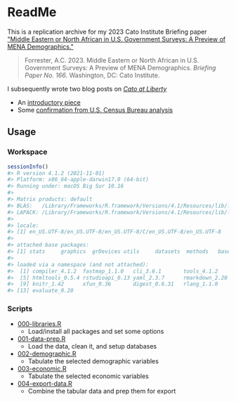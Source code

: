 
# ReadMe

This is a replication archive for my 2023 Cato Institute Briefing paper ["Middle Eastern or North African in U.S. Government Surveys: A Preview of MENA Demographics."](https://www.cato.org/briefing-paper/middle-eastern-or-north-african-us-government-surveys-preview-mena-demographics)

> Forrester, A.C. 2023. Middle Eastern or North African in U.S. Government Surveys: A Preview of MENA Demographics. *Briefing Paper No. 166*. Washington, DC: Cato Institute.

I subsequently wrote two blog posts on [*Cato at Liberty*](https://www.cato.org/blog)
- An [introductory piece](https://www.cato.org/blog/there-were-38-million-middle-eastern-or-north-africans-united-states-2021)
- Some [confirmation from U.S. Census Bureau analysis](https://www.cato.org/blog/census-bureau-analysis-supports-catos-mena-analysis-0)

## Usage

### Workspace

``` r
sessionInfo()
#> R version 4.1.2 (2021-11-01)
#> Platform: x86_64-apple-darwin17.0 (64-bit)
#> Running under: macOS Big Sur 10.16
#> 
#> Matrix products: default
#> BLAS:   /Library/Frameworks/R.framework/Versions/4.1/Resources/lib/libRblas.0.dylib
#> LAPACK: /Library/Frameworks/R.framework/Versions/4.1/Resources/lib/libRlapack.dylib
#> 
#> locale:
#> [1] en_US.UTF-8/en_US.UTF-8/en_US.UTF-8/C/en_US.UTF-8/en_US.UTF-8
#> 
#> attached base packages:
#> [1] stats     graphics  grDevices utils     datasets  methods   base     
#> 
#> loaded via a namespace (and not attached):
#>  [1] compiler_4.1.2  fastmap_1.1.0   cli_3.6.1       tools_4.1.2    
#>  [5] htmltools_0.5.4 rstudioapi_0.13 yaml_2.3.7      rmarkdown_2.20 
#>  [9] knitr_1.42      xfun_0.36       digest_0.6.31   rlang_1.1.0    
#> [13] evaluate_0.20
```

### Scripts

- [000-libraries.R](code/000-libraries.R)
  - Load/install all packages and set some options
- [001-data-prep.R](code/001-data-prep.R)
  - Load the data, clean it, and setup databases
- [002-demographic.R](code/002-demographic.R)
  - Tabulate the selected demographic variables
- [003-economic.R](code/003-economic.R)
  - Tabulate the selected economic variables
- [004-export-data.R](code/004-export-data.R)
  - Combine the tabular data and prep them for export
